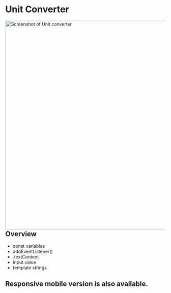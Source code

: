 # Unit Converter

[<img align="left" width="658" alt="Screenshot of Unit converter" src="https://user-images.githubusercontent.com/82247833/195515003-0330ea88-ce26-4a3e-9316-e34e02068e97.png">](https://frontendella.github.io/Unit-Converter/) 



## Overview

* const variables
* addEventListener()
* .textContent
* input.value
* template strings

## Responsive mobile version is also available.
